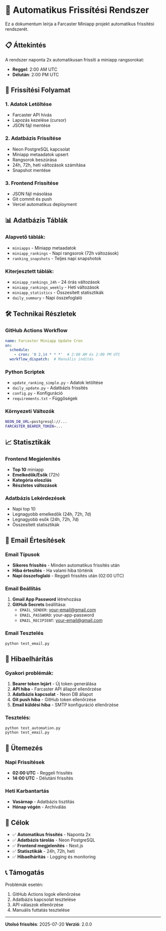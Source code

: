 # 🤖 Automatikus Frissítési Rendszer

Ez a dokumentum leírja a Farcaster Miniapp projekt automatikus frissítési rendszerét.

## 📋 Áttekintés

A rendszer naponta 2x automatikusan frissíti a miniapp rangsorokat:
- **Reggel**: 2:00 AM UTC
- **Délután**: 2:00 PM UTC

## 🔄 Frissítési Folyamat

### 1. Adatok Letöltése
- Farcaster API hívás
- Lapozás kezelése (cursor)
- JSON fájl mentése

### 2. Adatbázis Frissítése
- Neon PostgreSQL kapcsolat
- Miniapp metaadatok upsert
- Rangsorok beszúrása
- 24h, 72h, heti változások számítása
- Snapshot mentése

### 3. Frontend Frissítése
- JSON fájl másolása
- Git commit és push
- Vercel automatikus deployment

## 📊 Adatbázis Táblák

### Alapvető táblák:
- `miniapps` - Miniapp metaadatok
- `miniapp_rankings` - Napi rangsorok (72h változások)
- `ranking_snapshots` - Teljes napi snapshotok

### Kiterjesztett táblák:
- `miniapp_rankings_24h` - 24 órás változások
- `miniapp_rankings_weekly` - Heti változások
- `miniapp_statistics` - Összesített statisztikák
- `daily_summary` - Napi összefoglaló

## 🛠️ Technikai Részletek

### GitHub Actions Workflow
```yaml
name: Farcaster Miniapp Update Cron
on:
  schedule:
    - cron: '0 2,14 * * *'  # 2:00 AM és 2:00 PM UTC
  workflow_dispatch:  # Manuális indítás
```

### Python Scriptek
- `update_ranking_simple.py` - Adatok letöltése
- `daily_update.py` - Adatbázis frissítés
- `config.py` - Konfiguráció
- `requirements.txt` - Függőségek

### Környezeti Változók
```bash
NEON_DB_URL=postgresql://...
FARCASTER_BEARER_TOKEN=...
```

## 📈 Statisztikák

### Frontend Megjelenítés
- **Top 10** miniapp
- **Emelkedők/Esők** (72h)
- **Kategória eloszlás**
- **Részletes változások**

### Adatbázis Lekérdezések
- Napi top 10
- Legnagyobb emelkedők (24h, 72h, 7d)
- Legnagyobb esők (24h, 72h, 7d)
- Összesített statisztikák

## 📧 Email Értesítések

### Email Típusok
- **Sikeres frissítés** - Minden automatikus frissítés után
- **Hiba értesítés** - Ha valami hiba történik
- **Napi összefoglaló** - Reggeli frissítés után (02:00 UTC)

### Email Beállítás
1. **Gmail App Password** létrehozása
2. **GitHub Secrets** beállítása:
   - `EMAIL_SENDER`: your-email@gmail.com
   - `EMAIL_PASSWORD`: your-app-password
   - `EMAIL_RECIPIENT`: your-email@gmail.com

### Email Tesztelés
```bash
python test_email.py
```

## 🔧 Hibaelhárítás

### Gyakori problémák:
1. **Bearer token lejárt** - Új token generálása
2. **API hiba** - Farcaster API állapot ellenőrzése
3. **Adatbázis kapcsolat** - Neon DB állapot
4. **Git push hiba** - GitHub token ellenőrzése
5. **Email küldési hiba** - SMTP konfiguráció ellenőrzése

### Tesztelés:
```bash
python test_automation.py
python test_email.py
```

## 📅 Ütemezés

### Napi Frissítések
- **02:00 UTC** - Reggeli frissítés
- **14:00 UTC** - Délutáni frissítés

### Heti Karbantartás
- **Vasárnap** - Adatbázis tisztítás
- **Hónap végén** - Archíválás

## 🎯 Célok

- ✅ **Automatikus frissítés** - Naponta 2x
- ✅ **Adatbázis tárolás** - Neon PostgreSQL
- ✅ **Frontend megjelenítés** - Next.js
- ✅ **Statisztikák** - 24h, 72h, heti
- ✅ **Hibaelhárítás** - Logging és monitoring

## 📞 Támogatás

Problémák esetén:
1. GitHub Actions logok ellenőrzése
2. Adatbázis kapcsolat tesztelése
3. API válaszok ellenőrzése
4. Manuális futtatás tesztelése

---

**Utolsó frissítés**: 2025-07-20
**Verzió**: 2.0.0 
